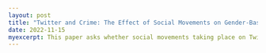```yaml
---
layout: post
title: "Twitter and Crime: The Effect of Social Movements on Gender-Based Violence"
date: 2022-11-15
myexcerpt: This paper asks whether social movements taking place on Twitter affect gender-based violence (GBV). Using Twitter data and machine learning methods, we construct a novel data set on the prevalence of Twitter conversations about GBV. We then link this data to weekly crime reports at the federal state level from the United States. We exploit the high-frequency nature of our data and an event study design to establish a causal impact of Twitter social movements on GBV. Our results point out that Twitter tweets related to GBV lead to a decrease in reported crime rates. The evidence shows that perpetrators commit these crimes less due to increased social pressure and perceived social costs. The results indicate that social media could significantly decrease reported GBV and might facilitate the signaling of social norms.  
---
```



<object data="/images/Twitter_and_GBV_Spread_submitted.pdf" width="1000" height="1000" type='application/pdf'></object>
